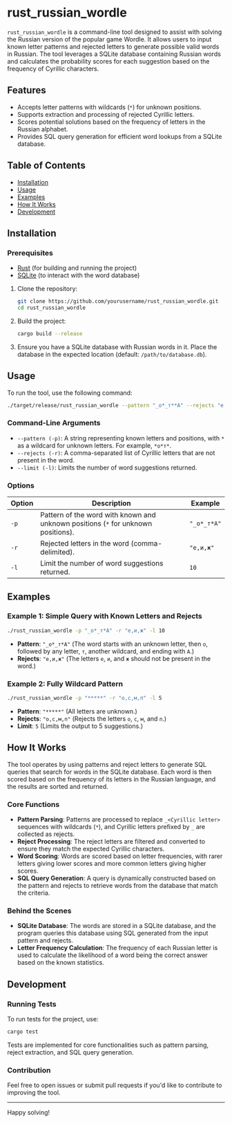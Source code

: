 # rust_russian_wordle

`rust_russian_wordle` is a command-line tool designed to assist with solving the Russian version of the popular game Wordle. It allows users to input known letter patterns and rejected letters to generate possible valid words in Russian. The tool leverages a SQLite database containing Russian words and calculates the probability scores for each suggestion based on the frequency of Cyrillic characters.

## Features

- Accepts letter patterns with wildcards (`*`) for unknown positions.
- Supports extraction and processing of rejected Cyrillic letters.
- Scores potential solutions based on the frequency of letters in the Russian alphabet.
- Provides SQL query generation for efficient word lookups from a SQLite database.

## Table of Contents

- [Installation](#installation)
- [Usage](#usage)
- [Examples](#examples)
- [How It Works](#how-it-works)
- [Development](#development)

## Installation

### Prerequisites

- [Rust](https://www.rust-lang.org/) (for building and running the project)
- [SQLite](https://www.sqlite.org/) (to interact with the word database)

1. Clone the repository:

   ```bash
   git clone https://github.com/yourusername/rust_russian_wordle.git
   cd rust_russian_wordle

2. Build the project:

   ```bash
   cargo build --release
   ```

3. Ensure you have a SQLite database with Russian words in it. Place the database in the expected location (default: `/path/to/database.db`).

## Usage

To run the tool, use the following command:

```bash
./target/release/rust_russian_wordle --pattern "_о*_т**А" --rejects "е,и" --limit 10
```

### Command-Line Arguments

- `--pattern (-p)`: A string representing known letters and positions, with `*` as a wildcard for unknown letters. For example, `*о*т*`.
- `--rejects (-r)`: A comma-separated list of Cyrillic letters that are not present in the word.
- `--limit (-l)`: Limits the number of word suggestions returned.

### Options

| Option   | Description                                                                                       | Example                       |
|----------|---------------------------------------------------------------------------------------------------|-------------------------------|
| `-p`     | Pattern of the word with known and unknown positions (`*` for unknown positions).                  | `"_о*_т*А"`                   |
| `-r`     | Rejected letters in the word (comma-delimited).                                                    | `"е,и,ж"`                     |
| `-l`     | Limit the number of word suggestions returned.                                                     | `10`                          |

## Examples

### Example 1: Simple Query with Known Letters and Rejects

```bash
./rust_russian_wordle -p "_о*_т*А" -r "е,и,ж" -l 10
```

- **Pattern**: `"_о*_т*А"` (The word starts with an unknown letter, then `о`, followed by any letter, `т`, another wildcard, and ending with `А`.)
- **Rejects**: `"е,и,ж"` (The letters `е`, `и`, and `ж` should not be present in the word.)

### Example 2: Fully Wildcard Pattern

```bash
./rust_russian_wordle -p "*****" -r "о,с,м,п" -l 5
```

- **Pattern**: `"*****"` (All letters are unknown.)
- **Rejects**: `"о,с,м,п"` (Rejects the letters `о`, `с`, `м`, and `п`.)
- **Limit**: `5` (Limits the output to 5 suggestions.)

## How It Works

The tool operates by using patterns and reject letters to generate SQL queries that search for words in the SQLite database. Each word is then scored based on the frequency of its letters in the Russian language, and the results are sorted and returned.

### Core Functions

- **Pattern Parsing**: Patterns are processed to replace `_<Cyrillic letter>` sequences with wildcards (`*`), and Cyrillic letters prefixed by `_` are collected as rejects.
- **Reject Processing**: The reject letters are filtered and converted to ensure they match the expected Cyrillic characters.
- **Word Scoring**: Words are scored based on letter frequencies, with rarer letters giving lower scores and more common letters giving higher scores.
- **SQL Query Generation**: A query is dynamically constructed based on the pattern and rejects to retrieve words from the database that match the criteria.

### Behind the Scenes

- **SQLite Database**: The words are stored in a SQLite database, and the program queries this database using SQL generated from the input pattern and rejects.
- **Letter Frequency Calculation**: The frequency of each Russian letter is used to calculate the likelihood of a word being the correct answer based on the known statistics.

## Development

### Running Tests

To run tests for the project, use:

```bash
cargo test
```

Tests are implemented for core functionalities such as pattern parsing, reject extraction, and SQL query generation.

### Contribution

Feel free to open issues or submit pull requests if you'd like to contribute to improving the tool.

---

Happy solving!
